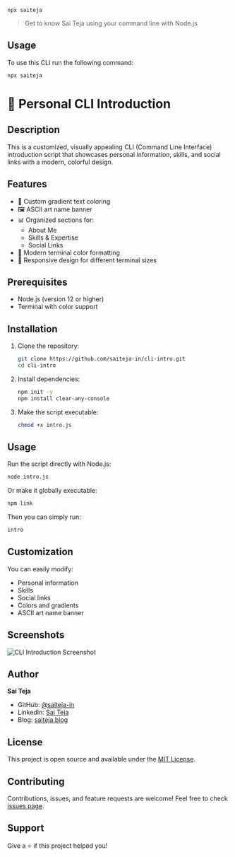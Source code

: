 `npx saiteja`
>Get to know Sai Teja using your command line with Node.js
## Usage
To use this CLI run the following command:
```sh
npx saiteja
```
# 🚀 Personal CLI Introduction

## Description

This is a customized, visually appealing CLI (Command Line Interface) introduction script that showcases personal information, skills, and social links with a modern, colorful design.

## Features

- 🎨 Custom gradient text coloring
- 🖼️ ASCII art name banner
- 📊 Organized sections for:
  - About Me
  - Skills & Expertise
  - Social Links
- 🌈 Modern terminal color formatting
- 📱 Responsive design for different terminal sizes

## Prerequisites

- Node.js (version 12 or higher)
- Terminal with color support

## Installation

1. Clone the repository:
   ```bash
   git clone https://github.com/saiteja-in/cli-intro.git
   cd cli-intro
   ```

2. Install dependencies:
   ```bash
   npm init -y
   npm install clear-any-console
   ```

3. Make the script executable:
   ```bash
   chmod +x intro.js
   ```

## Usage

Run the script directly with Node.js:
```bash
node intro.js
```

Or make it globally executable:
```bash
npm link
```

Then you can simply run:
```bash
intro
```

## Customization

You can easily modify:
- Personal information
- Skills
- Social links
- Colors and gradients
- ASCII art name banner

## Screenshots

![CLI Introduction Screenshot](screenshot.png)

## Author

**Sai Teja**
- GitHub: [@saiteja-in](https://github.com/saiteja-in)
- LinkedIn: [Sai Teja](https://www.linkedin.com/in/vurukonda-sai-teja-279131201)
- Blog: [saiteja.blog](https://saiteja.blog)

## License

This project is open source and available under the [MIT License](LICENSE).

## Contributing

Contributions, issues, and feature requests are welcome!
Feel free to check [issues page](https://github.com/saiteja-in/cli-intro/issues).

## Support

Give a ⭐️ if this project helped you!